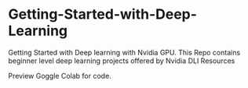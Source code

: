 # Getting-Started-with-Deep-Learning 

Getting Started with Deep learning with Nvidia GPU. This Repo contains beginner level deep learning projects offered by Nvidia DLI
Resources

Preview Goggle Colab for code.
